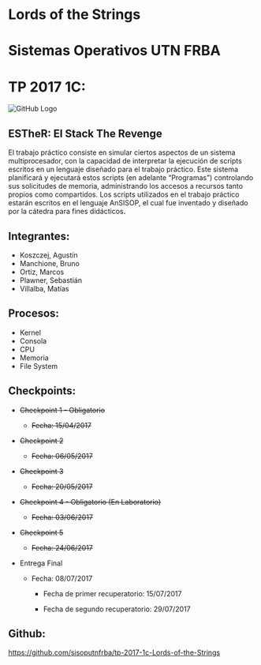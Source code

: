 # **Lords of the Strings**
# **Sistemas Operativos UTN FRBA**
# **TP 2017 1C:**
 
 ![GitHub Logo](/ESTher.png)
## **ESTheR: El Stack The Revenge**
El trabajo práctico consiste en simular ciertos aspectos de un sistema multiprocesador, con la
capacidad de interpretar la ejecución de scripts escritos en un lenguaje diseñado para el trabajo
práctico. Este sistema planificará y ejecutará estos scripts (en adelante “Programas”) controlando
sus solicitudes de memoria, administrando los accesos a recursos tanto propios como compartidos.
Los scripts utilizados en el trabajo práctico estarán escritos en el lenguaje AnSISOP, el cual fue
inventado y diseñado por la cátedra para fines didácticos.

## **Integrantes:**

* Koszczej, Agustín
* Manchione, Bruno
* Ortiz, Marcos
* Plawner, Sebastián
* Villalba, Matías

## **Procesos:**

* Kernel
* Consola
* CPU
* Memoria
* File System

## **Checkpoints:**
* ~~Checkpoint 1 - Obligatorio~~
  * ~~Fecha: 15/04/2017~~
  
* ~~Checkpoint 2~~
  * ~~Fecha: 06/05/2017~~
  
* ~~Checkpoint 3~~
  * ~~Fecha: 20/05/2017~~
  
* ~~Checkpoint 4 - Obligatorio (En Laboratorio)~~
  * ~~Fecha: 03/06/2017~~
  
* ~~Checkpoint 5~~
  * ~~Fecha: 24/06/2017~~
  
* Entrega Final
  * Fecha: 08/07/2017
    * Fecha de primer recuperatorio: 15/07/2017
    
    * Fecha de segundo recuperatorio: 29/07/2017

## **Github:**
https://github.com/sisoputnfrba/tp-2017-1c-Lords-of-the-Strings
